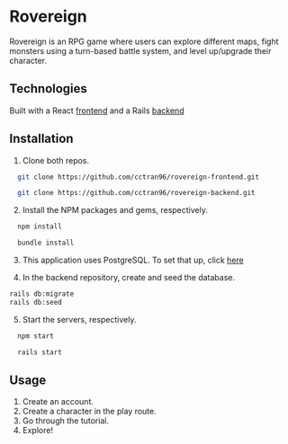 # Rovereign

Rovereign is an RPG game where users can explore different maps, fight monsters using a turn-based battle system, and level up/upgrade their character.

## Technologies

Built with a React [frontend](https://github.com/cctran96/rovereign-frontend) and a Rails [backend](https://github.com/cctran96/rovereign-backend)

## Installation

1. Clone both repos.
 ```sh
   git clone https://github.com/cctran96/rovereign-frontend.git
   ```
 ```sh
   git clone https://github.com/cctran96/rovereign-backend.git
   ```
2. Install the NPM packages and gems, respectively.
 ```sh
   npm install
   ```
 ```sh
   bundle install
   ```
3. This application uses PostgreSQL. To set that up, click [here](https://www.digitalocean.com/community/tutorials/how-to-use-postgresql-with-your-ruby-on-rails-application-on-macos)

4. In the backend repository, create and seed the database.
  ```sh
  rails db:migrate
  rails db:seed
  ```

5. Start the servers, respectively.
 ```sh
   npm start
   ```
 ```sh
   rails start
   ```

## Usage
1. Create an account.
2. Create a character in the play route.
3. Go through the tutorial.
4. Explore!
